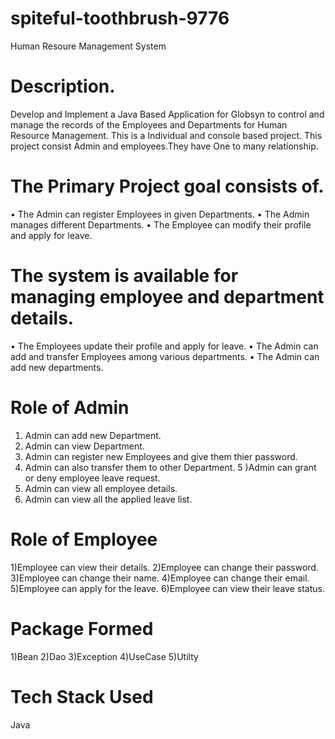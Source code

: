 # spiteful-toothbrush-9776

Human Resoure Management System 

# Description.
Develop and Implement a Java Based Application for Globsyn to control and manage the records of the Employees and Departments for Human Resource Management.
This is a Individual and console based project.
This project consist Admin and employees.They have One to many relationship.

# The Primary Project goal consists of.
•	The Admin can register Employees in given Departments.
•	The Admin manages different Departments.
•	The Employee can modify their profile and apply for leave.

# The system is available for managing employee and department details.
•	The Employees update their profile and apply for leave.
•	The Admin can add and transfer Employees among various departments.
•	The Admin can add new departments.

# Role of Admin
1) Admin can add new Department.
2) Admin can view Department.
3) Admin can register new Employees and give them thier password.
4) Admin can also transfer them to other Department.
5 )Admin can grant or deny employee leave request.
6) Admin can view all employee details.
7) Admin can view all the applied leave list.

# Role of Employee
1)Employee can view their details.
2)Employee can change their password.
3)Employee can change their name.
4)Employee can change their email.
5)Employee can apply for the leave.
6)Employee can view their leave status.

# Package Formed
1)Bean
2)Dao
3)Exception
4)UseCase
5)Utilty

# Tech Stack Used
Java
